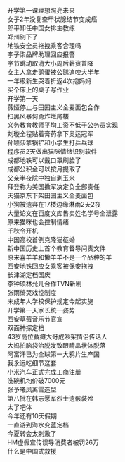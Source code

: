 开学第一课理想照亮未来  
女子2年没复查甲状腺结节变成癌  
郎平卸任中国女排主教练  
郑州别下了  
地铁安全员拖拽乘客合理吗  
李子柒品牌助理回应报警  
字节跳动取消大小周后薪资普降  
女主人拿走鹅蛋被公鹅追咬大半年  
一年级新生哭着折返4次抱妈妈  
买个床上的桌子写作业  
开学第一天  
薇娅停止与田园主义全麦面包合作  
扫黑风暴何勇炸烂尾楼  
义务教育教师平均工资不低于公务员实现  
刘璇全程贴着膏药拿下奥运冠军  
孙颖莎拿锅铲和小学生打乒乓球  
程序员2天做出猫咪情绪识别软件  
成都地铁可以戴口罩刷脸了  
成都公积金可以按月提取了  
父亲半夜院中独自剥玉米  
拜登称为美国撤军决定负全部责任  
天猫京东下架田园主义全麦面包  
小狗被遗弃在17楼边缘淋雨2天2夜  
大量论文在百度文库售卖姓名学号全泄露  
原来猫咪也会控制情绪  
千秋令开机  
中国高校首例克隆猫征婚  
新中国历史上首个教育督导问责文件  
原来喜羊羊和懒羊羊不是一个品种的羊  
西安地铁回应女乘客被保安拖拽  
长津湖定档国庆  
李钟硕林允儿合作TVN新剧  
张雨绮哭戏控制度  
未成年人学校保护规定今起实施  
开学第一天家长统一姿势  
西安草莓音乐节官宣  
双面神探定档  
43岁高位截瘫大哥成吵架情侣传话人  
大妈拍脑袋治脱发致眼睛晶状体脱落  
阿富汗已为全球第一大鸦片生产国  
我永远吃细节这套  
小米汽车正式完成工商注册  
洗碗机均价破7000元  
张予曦凤离雪造型  
第八批在韩志愿军烈士遗骸装殓  
太了吧体  
今年还有10天假期  
一直游到海水变蓝定档  
今夏转会太刺激了  
HM虚假宣传误导消费者被罚26万  
什么是中国式救援  
